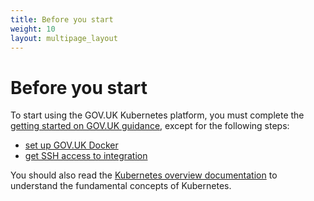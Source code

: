 ```yaml
---
title: Before you start
weight: 10
layout: multipage_layout
---
```


# Before you start

To start using the GOV.UK Kubernetes platform, you must complete the [getting started on GOV.UK guidance](https://docs.publishing.service.gov.uk/manual/get-started.html), except for the following steps:

- [set up GOV.UK Docker](https://docs.publishing.service.gov.uk/manual/get-started.html#5-set-up-gov-uk-docker)
- [get SSH access to integration](https://docs.publishing.service.gov.uk/manual/get-started.html#6-get-ssh-access-to-integration)

You should also read the [Kubernetes overview documentation](https://kubernetes.io/docs/concepts/overview/what-is-kubernetes/) to understand the fundamental concepts of Kubernetes.
